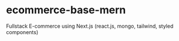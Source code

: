 # ecommerce-base-mern
Fullstack E-commerce using Next.js (react.js, mongo, tailwind, styled components)
